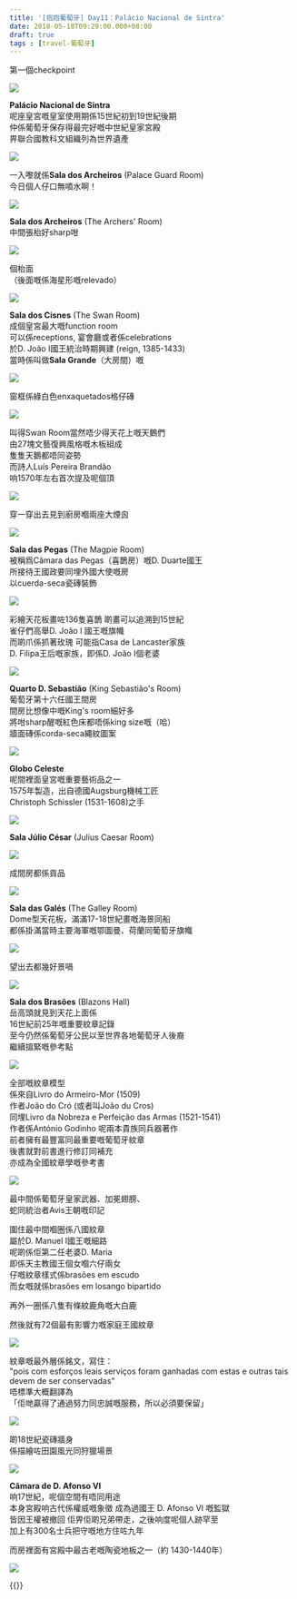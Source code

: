 ```yaml
---
title: '[抱抱葡萄牙] Day11：Palácio Nacional de Sintra'
date: 2018-05-18T09:29:00.000+08:00
draft: true
tags : [travel-葡萄牙]
---
```


第一個checkpoint  

![](/images/portugal11b.jpg)

**Palácio Nacional de Sintra**  
呢座皇宮嘅皇室使用期係15世紀初到19世紀後期  
仲係葡萄牙保存得最完好嘅中世紀皇家宮殿  
畀聯合國教科文組織列為世界遺產  

![](/images/portugal11b1.jpg)

一入嚟就係**Sala dos Archeiros** (Palace Guard Room)  
今日個人仔口無噴水啊！  

![](/images/portugal11b2.jpg)

**Sala dos Archeiros** (The Archers' Room)  
中間張枱好sharp咁  

![](/images/portugal11b3.jpg)

個枱面  
（後面嘅係海星形嘅relevado）

![](/images/portugal11b4.jpg)

**Sala dos Cisnes** (The Swan Room)  
成個皇宮最大嘅function room  
可以係receptions, 宴會廳或者係celebrations  
於D. João I國王統治時期興建 (reign, 1385-1433)  
當時係叫做**Sala Grande**（大房間）嘅  

![](/images/portugal11b5.jpg)

窗框係綠白色enxaquetados格仔磚  

![](/images/portugal11b6.jpg)

叫得Swan Room當然唔少得天花上嘅天鵝們  
由27塊文藝復興風格嘅木板組成  
隻隻天鵝都唔同姿勢  
而詩人Luís Pereira Brandão  
响1570年左右首次提及呢個頂  
  
![](/images/portugal11b7.jpg)
  
穿一穿出去見到廚房嗰兩座大煙囪  

![](/images/portugal11b8.jpg)

**Sala das Pegas** (The Magpie Room)  
被稱爲Câmara das Pegas（喜鵲房）嘅D. Duarte國王  
所接待王國政要同埋外國大使嘅房  
以cuerda-seca瓷磚裝飾  

![](/images/portugal11b9.jpg)

彩繪天花板畫咗136隻喜鵲
啲畫可以追溯到15世紀  
雀仔們高舉D. João I 國王嘅旗幟  
而啲爪係抓著玫瑰
可能指Casa de Lancaster家族  
D. Filipa王后嘅家族，即係D. João I個老婆  

![](/images/portugal11b10.jpg)

**Quarto D. Sebastião** (King Sebastião's Room)  
葡萄牙第十六任國王間房  
間房比想像中嘅King's room細好多  
將咁sharp醒嘅紅色床都唔係king size嘅（哈）  
牆面磚係corda-seca繩紋圖案  

![](/images/portugal11b11.jpg)

**Globo Celeste**  
呢間裡面皇宮嘅重要藝術品之一  
1575年製造，出自德國Augsburg機械工匠  
Christoph Schissler (1531-1608)之手   

![](/images/portugal11b12.jpg)

**Sala Júlio César** (Julius Caesar Room)  

![](/images/portugal11b13.jpg)

成間房都係貢品  

![](/images/portugal11b14.jpg)

**Sala das Galés** (The Galley Room)  
Dome型天花板，滿滿17-18世紀畫嘅海景同船  
都係掛滿當時主要海軍嘅鄂圖曼、荷蘭同葡萄牙旗幟  

![](/images/portugal11b15.jpg)

望出去都幾好景喎

![](/images/portugal11b16.jpg)

**Sala dos Brasões** (Blazons Hall)  
岳高頭就見到天花上面係  
16世紀前25年嘅重要紋章記錄  
至今仍然係葡萄牙公民以至世界各地葡萄牙人後裔  
繼續搵緊嘅參考點  

![](/images/portugal11b17.jpg)

全部嘅紋章模型  
係來自Livro do Armeiro-Mor (1509)  
作者João do Cró (或者叫João du Cros)  
同埋Livro da Nobreza e Perfeição das Armas (1521-1541)  
作者係António Godinho 呢兩本貴族同兵器著作  
前者擁有最豐富同最重要嘅葡萄牙紋章  
後書就對前書進行修訂同補充  
亦成為全國紋章學嘅參考書  

![](/images/portugal11b18.jpg)

最中間係葡萄牙皇家武器、加冕翅膀、  
蛇同統治者Avis王朝嘅印記  
  
圍住最中間嗰圈係八國紋章  
屬於D. Manuel I國王嘅細路  
呢啲係佢第二任老婆D. Maria  
即係天主教國王個女嗰六仔兩女  
仔嘅紋章樣式係brasões em escudo  
而女嘅就係brasões em losango bipartido  
  
再外一圈係八隻有條紋鹿角嘅大白鹿  
  
然後就有72個最有影響力嘅家庭王國紋章  

![](/images/portugal11b19.jpg)

紋章嘅最外層係銘文，寫住：  
"pois com esforços leais serviços foram ganhadas com estas e outras tais devem de ser conservadas"  
唔標準大概翻譯為  
「佢哋贏得了通過努力同忠誠嘅服務，所以必須要保留」  
  
![](/images/portugal11b20.jpg)

啲18世紀瓷磚牆身  
係描繪咗田園風光同狩獵場景

![](/images/portugal11b21.jpg)

**Câmara de D. Afonso VI**  
响17世紀，呢個空間有唔同用途  
本身宮殿响古代係權威嘅象徵 
成為過國王 D. Afonso VI 嘅監獄  
皆因王權被撤回
佢畀佢啲兄弟帶走，之後响度呢個人跡罕至  
加上有300名士兵把守嘅地方住咗九年  
  
而房裡面有宮殿中最古老嘅陶瓷地板之一（約 1430-1440年）  

![](/images/portugal11b22.jpg)



{{<portugal>}}  
